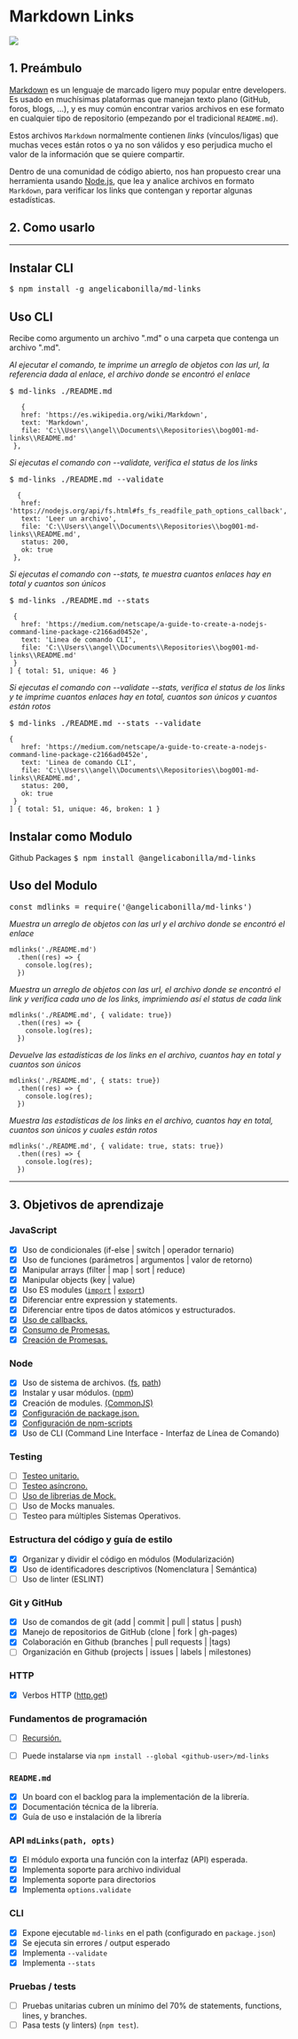 # Markdown Links

<img src='./src/img/Md-links.svg'>


## 1. Preámbulo

[Markdown](https://es.wikipedia.org/wiki/Markdown) es un lenguaje de marcado
ligero muy popular entre developers. Es usado en muchísimas plataformas que
manejan texto plano (GitHub, foros, blogs, ...), y es muy común
encontrar varios archivos en ese formato en cualquier tipo de repositorio
(empezando por el tradicional `README.md`).

Estos archivos `Markdown` normalmente contienen _links_ (vínculos/ligas) que
muchas veces están rotos o ya no son válidos y eso perjudica mucho el valor de
la información que se quiere compartir.

Dentro de una comunidad de código abierto, nos han propuesto crear una
herramienta usando [Node.js](https://nodejs.org/), que lea y analice archivos
en formato `Markdown`, para verificar los links que contengan y reportar
algunas estadísticas.


## 2. Como usarlo

******************************************

## Instalar CLI

  <kbd>
      $ npm install -g angelicabonilla/md-links
  </kbd>

## Uso CLI
  Recibe como argumento un archivo ".md" o una carpeta que contenga un archivo ".md".

  *Al ejecutar el comando, te imprime un arreglo de objetos con las url, la referencia dada al enlace, el archivo donde se encontró el enlace*

  <kbd>
    $ md-links ./README.md
  </kbd>

 ```
    {
    href: 'https://es.wikipedia.org/wiki/Markdown',
    text: 'Markdown',
    file: 'C:\\Users\\angel\\Documents\\Repositories\\bog001-md-links\\README.md'
  },
  ```

  *Si ejecutas el comando con  --validate, verifica el status de los links*

  <kbd>
    $ md-links ./README.md  --validate
  </kbd>

 ```
   {
    href: 'https://nodejs.org/api/fs.html#fs_fs_readfile_path_options_callback',
    text: 'Leer un archivo',
    file: 'C:\\Users\\angel\\Documents\\Repositories\\bog001-md-links\\README.md',
    status: 200,
    ok: true
  },
   ```
  *Si ejecutas el comando con --stats, te muestra cuantos enlaces hay en total y cuantos son únicos*

  <kbd>
    $ md-links ./README.md --stats
  </kbd>

 ```
  {
    href: 'https://medium.com/netscape/a-guide-to-create-a-nodejs-command-line-package-c2166ad0452e',
    text: 'Linea de comando CLI',
    file: 'C:\\Users\\angel\\Documents\\Repositories\\bog001-md-links\\README.md'
  }
] { total: 51, unique: 46 }
 ```

  *Si ejecutas el comando con --validate --stats, verifica el status de los links y te imprime cuantos enlaces hay en total, cuantos son únicos y cuantos están rotos*

   <kbd>
  $ md-links ./README.md --stats --validate
  </kbd>

 ```
 {
    href: 'https://medium.com/netscape/a-guide-to-create-a-nodejs-command-line-package-c2166ad0452e',
    text: 'Linea de comando CLI',
    file: 'C:\\Users\\angel\\Documents\\Repositories\\bog001-md-links\\README.md',
    status: 200,
    ok: true
  }
] { total: 51, unique: 46, broken: 1 }
 ```

## Instalar como Modulo


Github Packages
  <kbd>
      $ npm install @angelicabonilla/md-links
  </kbd>

## Uso del Modulo

  <kbd>
      const mdlinks = require('@angelicabonilla/md-links')
  </kbd>

  *Muestra un arreglo de objetos con las url y  el archivo donde se encontró el enlace*
```
mdlinks('./README.md')
  .then((res) => {
    console.log(res);
  })
```
  *Muestra un arreglo de objetos con las url, el archivo donde se encontró el link y verifica cada uno de los links, imprimiendo así el status de cada link*
```
mdlinks('./README.md', { validate: true})
  .then((res) => {
    console.log(res);
  })
```
  *Devuelve las estadísticas de los links en el archivo, cuantos hay en total y cuantos son únicos*
```
mdlinks('./README.md', { stats: true})
  .then((res) => {
    console.log(res);
  })
```
  *Muestra las estadísticas de los links  en el archivo, cuantos hay en total, cuantos son únicos y cuales están rotos*
```
mdlinks('./README.md', { validate: true, stats: true})
  .then((res) => {
    console.log(res);
  })
```

*****************************************************************
## 3. Objetivos de aprendizaje
### JavaScript

* [x] Uso de condicionales (if-else | switch | operador ternario)
* [x] Uso de funciones (parámetros | argumentos | valor de retorno)
* [x] Manipular arrays (filter | map | sort | reduce)
* [x] Manipular objects (key | value)
* [x] Uso ES modules ([`import`](https://developer.mozilla.org/en-US/docs/Web/JavaScript/Reference/Statements/import)
| [`export`](https://developer.mozilla.org/en-US/docs/Web/JavaScript/Reference/Statements/export))
* [x] Diferenciar entre expression y statements.
* [x] Diferenciar entre tipos de datos atómicos y estructurados.
* [x] [Uso de callbacks.](https://developer.mozilla.org/es/docs/Glossary/Callback_function)
* [x] [Consumo de Promesas.](https://scotch.io/tutorials/javascript-promises-for-dummies#toc-consuming-promises)
* [x] [Creación de Promesas.](https://www.freecodecamp.org/news/how-to-write-a-javascript-promise-4ed8d44292b8/)

### Node

* [x] Uso de sistema de archivos. ([fs](https://nodejs.org/api/fs.html), [path](https://nodejs.org/api/path.html))
* [x] Instalar y usar módulos. ([npm](https://www.npmjs.com/))
* [x] Creación de modules. [(CommonJS)](https://nodejs.org/docs/latest-v0.10.x/api/modules.html)
* [x] [Configuración de package.json.](https://docs.npmjs.com/files/package.json)
* [x] [Configuración de npm-scripts](https://docs.npmjs.com/misc/scripts)
* [x] Uso de CLI (Command Line Interface - Interfaz de Línea de Comando)

### Testing

* [ ] [Testeo unitario.](https://jestjs.io/docs/es-ES/getting-started)
* [ ] [Testeo asíncrono.](https://jestjs.io/docs/es-ES/asynchronous)
* [ ] [Uso de librerias de Mock.](https://jestjs.io/docs/es-ES/manual-mocks)
* [ ] Uso de Mocks manuales.
* [ ] Testeo para múltiples Sistemas Operativos.

### Estructura del código y guía de estilo

* [x] Organizar y dividir el código en módulos (Modularización)
* [x] Uso de identificadores descriptivos (Nomenclatura | Semántica)
* [ ] Uso de linter (ESLINT)

### Git y GitHub

* [x] Uso de comandos de git (add | commit | pull | status | push)
* [x] Manejo de repositorios de GitHub (clone | fork | gh-pages)
* [x] Colaboración en Github (branches | pull requests | |tags)
* [ ] Organización en Github (projects | issues | labels | milestones)

### HTTP

* [x] Verbos HTTP ([http.get](https://nodejs.org/api/http.html#http_http_get_options_callback))

### Fundamentos de programación

* [ ] [Recursión.](https://www.youtube.com/watch?v=lPPgY3HLlhQ)


* [ ] Puede instalarse via `npm install --global <github-user>/md-links`

### `README.md`

* [x] Un board con el backlog para la implementación de la librería.
* [x] Documentación técnica de la librería.
* [x] Guía de uso e instalación de la librería

### API `mdLinks(path, opts)`

* [x] El módulo exporta una función con la interfaz (API) esperada.
* [x] Implementa soporte para archivo individual
* [x] Implementa soporte para directorios
* [x] Implementa `options.validate`

### CLI

* [x] Expone ejecutable `md-links` en el path (configurado en `package.json`)
* [x] Se ejecuta sin errores / output esperado
* [x] Implementa `--validate`
* [x] Implementa `--stats`

### Pruebas / tests

* [ ] Pruebas unitarias cubren un mínimo del 70% de statements, functions,
  lines, y branches.
* [ ] Pasa tests (y linters) (`npm test`).
